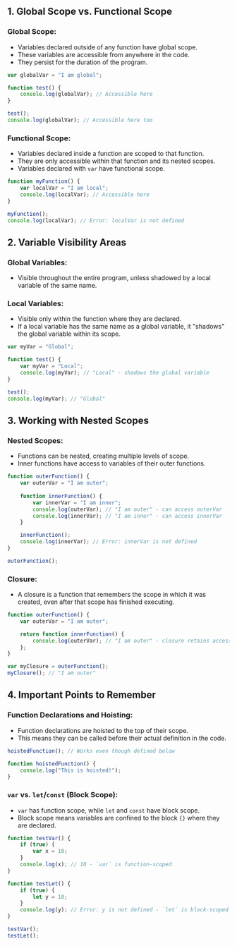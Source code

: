 ## 1. Global Scope vs. Functional Scope

### Global Scope:
* Variables declared outside of any function have global scope.
* These variables are accessible from anywhere in the code.
* They persist for the duration of the program.
```javascript
var globalVar = "I am global";

function test() {
    console.log(globalVar); // Accessible here
}

test();
console.log(globalVar); // Accessible here too
```

### Functional Scope:
* Variables declared inside a function are scoped to that function.
* They are only accessible within that function and its nested scopes.
* Variables declared with `var` have functional scope.
```javascript
function myFunction() {
    var localVar = "I am local";
    console.log(localVar); // Accessible here
}

myFunction();
console.log(localVar); // Error: localVar is not defined
```

## 2. Variable Visibility Areas

### Global Variables:
* Visible throughout the entire program, unless shadowed by a local variable of the same name.
### Local Variables:
* Visible only within the function where they are declared.
* If a local variable has the same name as a global variable, it "shadows" the global variable within its scope.
```javascript
var myVar = "Global";

function test() {
    var myVar = "Local";
    console.log(myVar); // "Local" - shadows the global variable
}

test();
console.log(myVar); // "Global"
```

## 3. Working with Nested Scopes

### Nested Scopes:
* Functions can be nested, creating multiple levels of scope.
* Inner functions have access to variables of their outer functions.
```javascript
function outerFunction() {
    var outerVar = "I am outer";
    
    function innerFunction() {
        var innerVar = "I am inner";
        console.log(outerVar); // "I am outer" - can access outerVar
        console.log(innerVar); // "I am inner" - can access innerVar
    }

    innerFunction();
    console.log(innerVar); // Error: innerVar is not defined
}

outerFunction();
```
### Closure:
* A closure is a function that remembers the scope in which it was created, even after that scope has finished executing.
```javascript
function outerFunction() {
    var outerVar = "I am outer";

    return function innerFunction() {
        console.log(outerVar); // "I am outer" - closure retains access to outerVar
    };
}

var myClosure = outerFunction();
myClosure(); // "I am outer"
```

## 4. Important Points to Remember

### Function Declarations and Hoisting:
* Function declarations are hoisted to the top of their scope.
* This means they can be called before their actual definition in the code.
```javascript
hoistedFunction(); // Works even though defined below

function hoistedFunction() {
    console.log("This is hoisted!");
}
```

### `var` vs. `let`/`const` (Block Scope):
* `var` has function scope, while `let` and `const` have block scope.
* Block scope means variables are confined to the block `{}` where they are declared.
```javascript
function testVar() {
    if (true) {
        var x = 10;
    }
    console.log(x); // 10 - `var` is function-scoped
}

function testLet() {
    if (true) {
        let y = 10;
    }
    console.log(y); // Error: y is not defined - `let` is block-scoped
}

testVar();
testLet();
```
